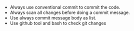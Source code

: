 - Always use conventional commit to commit the code.
- Always scan all changes before doing a commit message.
- Use always commit message body as list.
- Use github tool and bash to check git changes